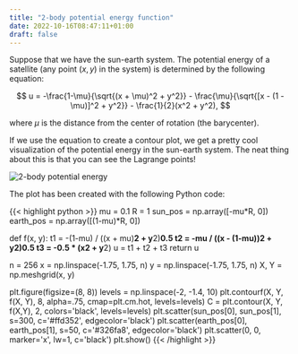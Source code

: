 ```yaml
---
title: "2-body potential energy function"
date: 2022-10-16T08:47:11+01:00
draft: false
---
```


Suppose that we have the sun-earth system. The potential energy of a satellite (any point $(x, y)$ in the system) is determined by the following equation:

$$
u =  -\frac{1-\mu}{\sqrt{(x + \mu)^2 + y^2}} - \frac{\mu}{\sqrt{[x - (1 - \mu)]^2 + y^2}} - \frac{1}{2}(x^2 + y^2),
$$

where $\mu$ is the distance from the center of rotation (the barycenter). 

If we use the equation to create a contour plot, we get a pretty cool visualization of the potential energy in the sun-earth system. The neat thing about this is that you can see the Lagrange points!

![2-body potential energy](/2body-potential-energy-plot.png)

The plot has been created with the following Python code:

{{< highlight python >}}
mu = 0.1
R = 1
sun_pos = np.array([-mu*R, 0])
earth_pos = np.array([(1-mu)*R, 0])


def f(x, y):
    t1 = -(1-mu) / ((x + mu)**2 + y**2)**0.5
    t2 = -mu / ((x - (1-mu))**2 + y**2)**0.5
    t3 = -0.5 * (x**2 + y**2)
    u = t1 + t2 + t3
    return u


n = 256
x = np.linspace(-1.75, 1.75, n)
y = np.linspace(-1.75, 1.75, n)
X, Y = np.meshgrid(x, y)

plt.figure(figsize=(8, 8))
levels = np.linspace(-2, -1.4, 10)
plt.contourf(X, Y, f(X, Y), 8, alpha=.75, cmap=plt.cm.hot, levels=levels)
C = plt.contour(X, Y, f(X,Y), 2, colors='black', levels=levels)
plt.scatter(sun_pos[0], sun_pos[1], s=300, c='#ffd352', edgecolor='black')
plt.scatter(earth_pos[0], earth_pos[1], s=50, c='#326fa8', edgecolor='black')
plt.scatter(0, 0, marker='x', lw=1, c='black')
plt.show()
{{< /highlight >}}